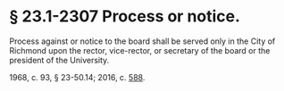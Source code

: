 # § 23.1-2307 Process or notice.

<p>Process against or notice to the board shall be served only in the City of Richmond upon the rector, vice-rector, or secretary of the board or the president of the University.</p><p>1968, c. 93, § 23-50.14; 2016, c. <a href='http://lis.virginia.gov/cgi-bin/legp604.exe?161+ful+CHAP0588'>588</a>.</p>